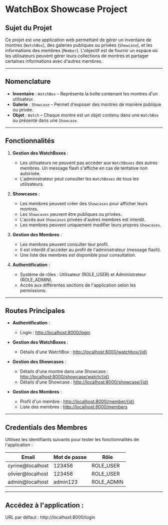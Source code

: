 # WatchBox Showcase Project

## Sujet du Projet
Ce projet est une application web permettant de gérer un inventaire de montres (`WatchBox`), des galeries publiques ou privées (`Showcase`), et les informations des membres (`Member`). L'objectif est de fournir un espace où les utilisateurs peuvent gérer leurs collections de montres et partager certaines informations avec d'autres membres.

---

## Nomenclature
- **Inventaire** : `WatchBox` – Représente la boîte contenant les montres d'un utilisateur.
- **Galerie** : `Showcase` – Permet d'exposer des montres de manière publique ou privée.
- **Objet** : `Watch` – Chaque montre est un objet contenu dans une `WatchBox` ou présenté dans une `Showcase`.

---

## Fonctionnalités
1. **Gestion des WatchBoxes** :
   - Les utilisateurs ne peuvent pas accéder aux `WatchBoxes` des autres membres. Un message flash s'affiche en cas de tentative non autorisée.
   - L'administrateur peut consulter les `WatchBoxes` de tous les utilisateurs.

2. **Showcases** :
   - Les membres peuvent créer des `Showcases` pour afficher leurs montres.
   - Les `Showcases` peuvent être publiques ou privées.
   - L'accès aux `Showcases` privées d'autres membres est interdit.
   - Les membres peuvent uniquement modifier leurs propres `Showcases`.

3. **Gestion des Membres** :
   - Les membres peuvent consulter leur profil.
   - Il est interdit d'accéder au profil de l'administrateur (message flash).
   - Une liste des membres est disponible pour consultation.

4. **Authentification** :
   - Système de rôles : Utilisateur (ROLE_USER) et Administrateur (ROLE_ADMIN).
   - Accès aux différentes sections de l'application selon les permissions.

---

## Routes Principales
- **Authentification** :
  - Login : [http://localhost:8000/login](http://localhost:8000/login)

- **Gestion des WatchBoxes** :
  - Détails d'une WatchBox : [http://localhost:8000/watchbox/{id}](http://localhost:8000/watchbox/{id})

- **Gestion des Showcases** :
  - Détails d'une montre dans une Showcase : [http://localhost:8000/showcase/watch/{id}](http://localhost:8000/showcase/watch/{id})
  - Détails d'une Showcase : [http://localhost:8000/showcase/{id}](http://localhost:8000/showcase/{id})

- **Gestion des Membres** :
  - Profil d'un membre : [http://localhost:8000/member/{id}](http://localhost:8000/member/{id})
  - Liste des membres : [http://localhost:8000/members](http://localhost:8000/members)

---

## Credentials des Membres
Utilisez les identifiants suivants pour tester les fonctionnalités de l'application :

| Email              | Mot de passe | Rôle          |
|--------------------|--------------|---------------|
| cyrine@localhost   | 123456       | ROLE_USER     |
| olivier@localhost  | 123456       | ROLE_USER     |
| admin@localhost    | admin123     | ROLE_ADMIN    |

---

## Accédez à l'application :

URL par défaut : http://localhost:8000/login
